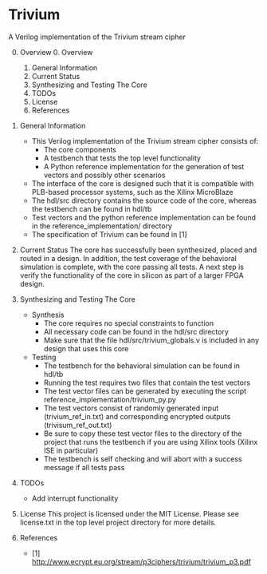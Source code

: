 # Trivium
A Verilog implementation of the Trivium stream cipher

0. Overview
    0. Overview
    1. General Information
    2. Current Status
    3. Synthesizing and Testing The Core
    4. TODOs
    5. License
    6. References
	

1. General Information
    + This Verilog implementation of the Trivium stream cipher consists of:
        - The core components
        - A testbench that tests the top level functionality
        - A Python reference implementation for the generation of test vectors and possibly other scenarios
    + The interface of the core is designed such that it is compatible with PLB-based processor systems,
      such as the Xilinx MicroBlaze
    + The hdl/src directory contains the source code of the core, whereas the testbench can be found in hdl/tb
    + Test vectors and the python reference implementation can be found in the reference_implementation/ directory
    + The specification of Trivium can be found in [1]
	
2. Current Status
    The core has successfully been synthesized, placed and routed in a design. In addition, the test coverage of
    the behavioral simulation is complete, with the core passing all tests.
    A next step is verify the functionality of the core in silicon as part of a larger FPGA design.
    
3. Synthesizing and Testing The Core
    + Synthesis
        - The core requires no special constraints to function
        - All necessary code can be found in the hdl/src directory
        - Make sure that the file hdl/src/trivium_globals.v is included in any design that uses this core
    + Testing
        - The testbench for the behavioral simulation can be found in hdl/tb
        - Running the test requires two files that contain the test vectors
        - The test vector files can be generated by executing the script reference_implementation/trivium_py.py
        - The test vectors consist of randomly generated input (trivium_ref_in.txt) and corresponding encrypted
          outputs (trivisum_ref_out.txt)
        - Be sure to copy these test vector files to the directory of the project that runs the testbench if you
          are using Xilinx tools (Xilinx ISE in particular)
        - The testbench is self checking and will abort with a success message if all tests pass
		
4. TODOs
    + Add interrupt functionality

5. License
    This project is licensed under the MIT License. Please see license.txt in the top level project directory
    for more details.

6. References
    + [1] http://www.ecrypt.eu.org/stream/p3ciphers/trivium/trivium_p3.pdf

